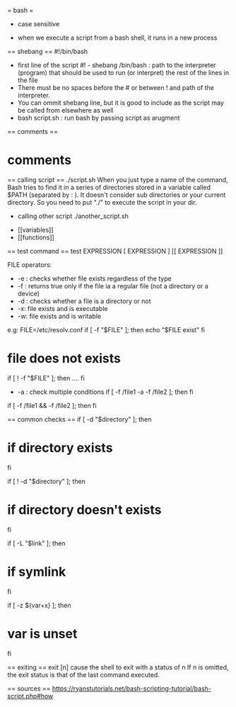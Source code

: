 = bash =
- case sensitive

- when we execute a script from a bash shell, it runs in a new process

== shebang ==
#!/bin/bash
- first line of the script
#! - shebang
/bin/bash : path to the interpreter (program) that should be used to run (or interpret) the rest of the lines in the file
- There must be no spaces before the # or between ! and path of the interpreter.
- You can ommit shebang line, but it is good to include as the script may be called from elsewhere as well
- bash script.sh : run bash by passing script as arugment

== comments ==
# comments

== calling script ==
./script.sh
When you just type a name of the command, Bash tries to find it in a series of directories stored in a variable called $PATH (separated by : ). It doesn't consider sub directories or your current directory. So you need to put "./" to execute the script in your dir.

- calling other script
./another_script.sh

* [[variables]]
* [[functions]]
 
== test command ==
test EXPRESSION
[ EXPRESSION ]
[[ EXPRESSION ]]

FILE operators:
- -e : checks whether file exists regardless of the type
- -f : returns true only if the file ia a regular file (not a directory or a device)
- -d : checks whether a file is a directory or not
- -x: file exists and is executable
- -w: file exists and is writable
 
e.g:
FILE=/etc/resolv.conf
if [ -f "$FILE" ]; then
	echo "$FILE exist"
fi

# file does not exists
if [ ! -f "$FILE" ]; then
   ....
fi

- -a : check multiple conditions
if [ -f /file1 -a -f /file2 ]; then
fi

if [ -f /file1 && -f /file2 ]; then
fi

== common checks ==
if [ -d "$directory" ]; then
  # if directory exists
fi

if [ ! -d "$directory" ]; then
  # if directory doesn't exists
fi


if [ -L "$link" ]; then
  # if symlink
fi


if [ -z ${var+x} ]; then
  # var is unset
fi


== exiting ==
exit [n]
cause the shell to exit with a status of n
If n is omitted, the exit status is that of the last command executed.




== sources ==
https://ryanstutorials.net/bash-scripting-tutorial/bash-script.php#how



